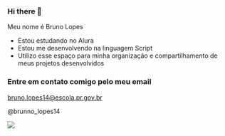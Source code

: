 ### Hi there 👋

Meu nome é Bruno Lopes

- Estou estudando no Alura
- Estou me desenvolvendo na linguagem Script
- Utilizo esse espaço para minha organização e compartilhamento de meus projetos desenvolvidos

### Entre em contato comigo pelo meu email

bruno.lopes14@escola.pr.gov.br

@brunno_lopes14 

![](https://media.tenor.com/hbbjhMQwQKQAAAAC/no-thanks-resident-evil4.gif)

